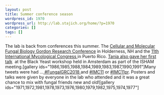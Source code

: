 ```yaml
---
layout: post
title: Summer conference season
wordpress_id: 1970
wordpress_url: http://lab.stajich.org/home/?p=1970
categories: []
tags: []
---
```

The lab is back from conferences this summer. The [Cellular and Molecular Fungal Biology Gordon Research Conference](https://www.grc.org/cellular-and-molecular-fungal-biology-conference/2018/) in Holderness, NH and the [11th International Mycological Congress ](http://imc11.com/)in Puerto Rico. [Tania also gave her first talk](https://www.instagram.com/p/Bk293ltHmc_/)  at the Black Yeast workshop held in Amsterdam as part of the ISHAM meeting.[gallery ids="1986,1985,1988,1984,1989,1983,1987,1990,1991"]Many tweets were had ...[ #FungalGRC2018 ](https://twitter.com/hashtag/fungalgrc2018?src=hash)and [#IMC11](https://twitter.com/hashtag/IMC11) or [#IMC11pr](https://twitter.com/hashtag/IMC11pr). Posters and talks were given by everyone in the lab who attended and it was a great chance to mix with fungal friends new and old![gallery ids="1971,1972,1981,1978,1973,1976,1980,1979,1982,1975,1974,1977"]
